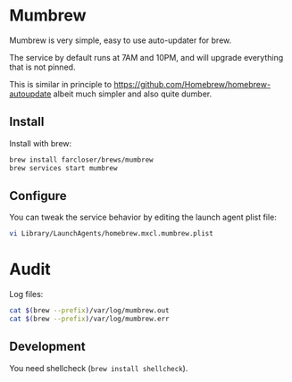 # Mumbrew

Mumbrew is very simple, easy to use auto-updater for brew.

The service by default runs at 7AM and 10PM, and will upgrade everything that is not pinned.

This is similar in principle to https://github.com/Homebrew/homebrew-autoupdate
albeit much simpler and also quite dumber.

## Install

Install with brew:

```bash
brew install farcloser/brews/mumbrew
brew services start mumbrew
```

## Configure

You can tweak the service behavior by editing the launch agent plist file:

```bash
vi Library/LaunchAgents/homebrew.mxcl.mumbrew.plist
```

# Audit

Log files:

```bash
cat $(brew --prefix)/var/log/mumbrew.out
cat $(brew --prefix)/var/log/mumbrew.err
```

## Development

You need shellcheck (`brew install shellcheck`).
